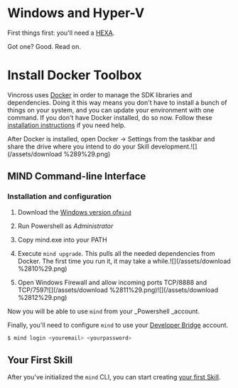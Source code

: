 # Windows and Hyper-V

First things first: you'll need a [HEXA](https://www.vincross.com/hexa).

Got one? Good. Read on.

# Install Docker Toolbox

Vincross uses [Docker](https://www.docker.com/) in order to manage the SDK libraries and dependencies. Doing it this way means you don't have to install a bunch of things on your system, and you can update your environment with one command. If you don't have Docker installed, do so now. Follow these [installation instructions](https://docs.docker.com/toolbox/toolbox_install_windows/) if you need help.

After Docker is installed, open Docker -&gt; Settings from the taskbar and share the drive where you intend to do your Skill development.![](/assets/download %289%29.png)

## MIND Command-line Interface

### Installation and configuration

1. Download the [Windows version of`mind`](https://cdn-static.vincross.com/downloads/mind/latest/windows-x86_64/mind.exe)
2. Run Powershell as _Administrator_
3. Copy mind.exe into your PATH
4. Execute `mind upgrade`. This pulls all the needed dependencies from Docker. The first time you run it, it may take a while.![](/assets/download %2810%29.png)

5. Open Windows Firewall and allow incoming ports TCP/8888 and TCP/7597![](/assets/download %2811%29.png)![](/assets/download %2812%29.png)

Now you will be able to use `mind` from your _Powershell _account.

Finally, you'll need to configure `mind` to use your [Developer Bridge](https://developer.vincross.com/bridge) account.

```bash
$ mind login <youremail> <yourpassword>
```

## Your First Skill

After you've initialized the `mind` CLI, you can start creating [your first Skill](/Development/yourfirstskill.md).

